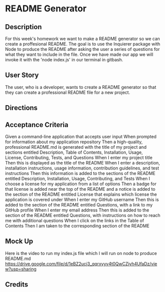 # README Generator

## Description
For this week's homework we want to make a README generator so we can create a proffesional README. The goal is to use the Inquierer package with Node to produce the README after asking the user a series of questions for what they want to include in the file. Once we have made our app we will invoke it with the 'node index.js' in our terminal in gitbash. 

## User Story
The user, who is a developer, wants to create a README generator so that they can create a professional README file for a new project.

## Directions

## Acceptance Criteria 
Given a command-line application that accepts user input
When prompted for information about my application repository
Then a high-quality, professional README.md is generated with the title of my project and sections entitled Description, Table of Contents, Installation, Usage, License, Contributing, Tests, and Questions
When I enter my project title
Then this is displayed as the title of the README
When I enter a description, installation instructions, usage information, contribution guidelines, and test instructions
Then this information is added to the sections of the README entitled Description, Installation, Usage, Contributing, and Tests
When I choose a license for my application from a list of options
Then a badge for that license is added near the top of the README and a notice is added to the section of the README entitled License that explains which license the application is covered under
When I enter my GitHub username
Then this is added to the section of the README entitled Questions, with a link to my GitHub profile
When I enter my email address
Then this is added to the section of the README entitled Questions, with instructions on how to reach me with additional questions
When I click on the links in the Table of Contents
Then I am taken to the corresponding section of the README

## Mock Up
Here is the video to run my index.js file which I will run on node to produce README.md
https://drive.google.com/file/d/1eBZ2ucj3_qqrxyyv4t0QwCZjyh4UfaDz/view?usp=sharing

## Credits 
